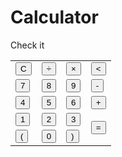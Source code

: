 # Calculator
Check it
<!DOCTYPE html>
<html lang="en">
<head>
    <meta charset="UTF-8">
    <meta http-equiv="X-UA-Compatible" content="IE=edge">
    <meta name="viewport" content="width=device-width, initial-scale=1.0">
    <link rel="stylesheet" href="style.css">
    <title>Title</title>
</head>
<body>
    <div class="container">
        <div class="calculator dark">
            <div class="theme-toggler active">
                <i class="toggler-icon"></i>
            </div>
            <div class="display-screen">
                <div id="display"></div>
            </div>
            <div class="buttons">
                <table>
                    <tr>
                        <td><button class="btn-operator" id="clear">C</button></td>
                        <td><button class="btn-operator" id="/">&divide;</button></td>
                        <td><button class="btn-operator" id="*">&times;</button></td>
                        <td><button class="btn-operator" id="backspace"><</button></td>
                    </tr>
                    <tr>
                        <td><button class="btn-number" id="7">7</button></td>
                        <td><button class="btn-number" id="8">8</button></td>
                        <td><button class="btn-number" id="9">9</button></td>
                        <td><button class="btn-operator" id="-">-</button></td>
                    </tr>
                    <tr>
                        <td><button class="btn-number" id="4">4</button></td>
                        <td><button class="btn-number" id="5">5</button></td>
                        <td><button class="btn-number" id="6">6</button></td>
                        <td><button class="btn-operator" id="+">+</button></td>
                    </tr>
                    <tr>
                        <td><button class="btn-number" id="1">1</button></td>
                        <td><button class="btn-number" id="2">2</button></td>
                        <td><button class="btn-number" id="3">3</button></td>
                        <td rowspan="2"><button class="btn-equal" id="equal">=</button></td>
                    </tr>
                    <tr>
                        <td><button class="btn-operator" id="(">(</button></td>
                        <td><button class="btn-number" id="0">0</button></td>
                        <td><button class="btn-operator" id=")">)</button></td>
                    </tr>
                </table>
            </div>
        </div>
    </div>
    <script src="script.js"></script>
</body>
</html
